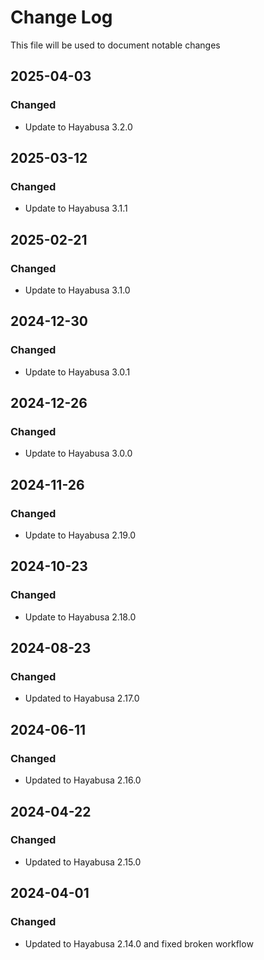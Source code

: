 # Change Log
<!-- markdownlint-disable MD024 -->
<!-- markdownlint-disable MD033 -->
This file will be used to document notable changes

## 2025-04-03

### Changed

- Update to Hayabusa 3.2.0

## 2025-03-12

### Changed

- Update to Hayabusa 3.1.1

## 2025-02-21

### Changed

- Update to Hayabusa 3.1.0

## 2024-12-30

### Changed

- Update to Hayabusa 3.0.1

## 2024-12-26

### Changed

- Update to Hayabusa 3.0.0

## 2024-11-26

### Changed

- Update to Hayabusa 2.19.0

## 2024-10-23

### Changed

- Update to Hayabusa 2.18.0

## 2024-08-23

### Changed

- Updated to Hayabusa 2.17.0

## 2024-06-11

### Changed

- Updated to Hayabusa 2.16.0

## 2024-04-22

### Changed

- Updated to Hayabusa 2.15.0

## 2024-04-01

### Changed

- Updated to Hayabusa 2.14.0 and fixed broken workflow
